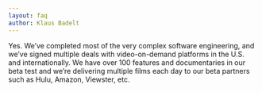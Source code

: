 ```yaml
---
layout: faq
author: Klaus Badelt
---
```

Yes. We’ve completed most of the very complex software engineering, and we’ve signed multiple deals with video-on-demand platforms in the U.S. and internationally. We have over 100 features and documentaries in our beta test and we’re delivering multiple films each day to our beta partners such as Hulu, Amazon, Viewster, etc.
